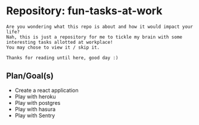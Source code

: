 # Repository: fun-tasks-at-work

```
Are you wondering what this repo is about and how it would impact your life?
Nah, this is just a repository for me to tickle my brain with some interesting tasks allotted at workplace!
You may chose to view it / skip it.

Thanks for reading until here, good day :)
```

## Plan/Goal(s)

* Create a react application
* Play with heroku
* Play with postgres
* Play with hasura
* Play with Sentry
